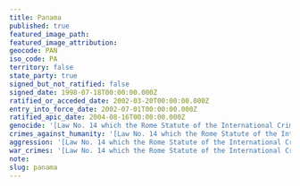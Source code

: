 ```yaml
---
title: Panama
published: true
featured_image_path:
featured_image_attribution:
geocode: PAN
iso_code: PA
territory: false
state_party: true
signed_but_not_ratified: false
signed_date: 1998-07-18T00:00:00.000Z
ratified_or_acceded_date: 2002-03-20T00:00:00.000Z
entry_into_force_date: 2002-07-01T00:00:00.000Z
ratified_apic_date: 2004-08-16T00:00:00.000Z
genocide: '[Law No. 14 which the Rome Statute of the International Criminal Court Approves, Article 6 ](https://iccdb.hrlc.net/data/doc/358/)'
crimes_against_humanity: '[Law No. 14 which the Rome Statute of the International Criminal Court Approves, Article 7](https://iccdb.hrlc.net/data/doc/358/)'
aggression: '[Law No. 14 which the Rome Statute of the International Criminal Court Approves, Article 5.2](https://iccdb.hrlc.net/data/doc/358/)'
war_crimes: '[Law No. 14 which the Rome Statute of the International Criminal Court Approves, Article 8](https://iccdb.hrlc.net/data/doc/358/)'
note:
slug: panama
---
```



